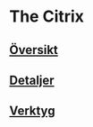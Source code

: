 # The Citrix

## [Översikt](overview/#oversikt)
## [Detaljer](details/#detaljer)
## [Verktyg](tools/#verktyg)